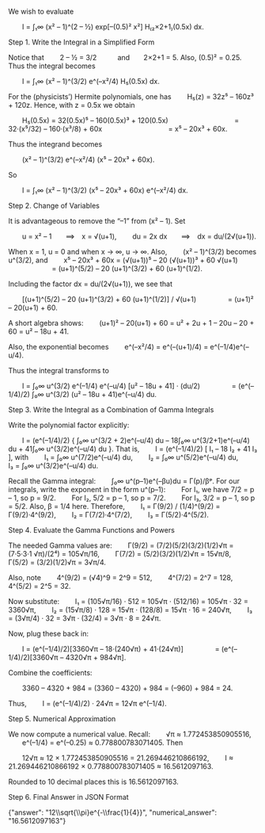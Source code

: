We wish to evaluate

  I = ∫₁∞ (x² – 1)^(2 – ½) exp[–(0.5)² x²] H₍₂×2+1₎(0.5x) dx.

Step 1. Write the Integral in a Simplified Form

Notice that
  2 – ½ = 3/2   and  2×2+1 = 5.
Also, (0.5)² = 0.25. Thus the integral becomes

  I = ∫₁∞ (x² – 1)^(3/2) e^(–x²/4) H₅(0.5x) dx.

For the (physicists’) Hermite polynomials, one has
  H₅(z) = 32z⁵ – 160z³ + 120z.
Hence, with z = 0.5x we obtain

  H₅(0.5x) = 32(0.5x)⁵ – 160(0.5x)³ + 120(0.5x)
          = 32·(x⁵/32) – 160·(x³/8) + 60x
          = x⁵ – 20x³ + 60x.

Thus the integrand becomes

  (x² – 1)^(3/2) e^(–x²/4) (x⁵ – 20x³ + 60x).

So

  I = ∫₁∞ (x² – 1)^(3/2) (x⁵ – 20x³ + 60x) e^(–x²/4) dx.

Step 2. Change of Variables

It is advantageous to remove the “–1” from (x² – 1). Set

  u = x² – 1  ⟹ x = √(u+1),
  du = 2x dx  ⟹ dx = du/(2√(u+1)).

When x = 1, u = 0 and when x → ∞, u → ∞. Also,
  (x² – 1)^(3/2) becomes u^(3/2),
and
  x⁵ – 20x³ + 60x = (√(u+1))⁵ – 20 (√(u+1))³ + 60 √(u+1)
       = (u+1)^(5/2) – 20 (u+1)^(3/2) + 60 (u+1)^(1/2).

Including the factor dx = du/(2√(u+1)), we see that

  [(u+1)^(5/2) – 20 (u+1)^(3/2) + 60 (u+1)^(1/2)] / √(u+1)
     = (u+1)² – 20(u+1) + 60.

A short algebra shows:
  (u+1)² – 20(u+1) + 60 = u² + 2u + 1 – 20u – 20 + 60 = u² – 18u + 41.

Also, the exponential becomes
  e^(–x²/4) = e^(–(u+1)/4) = e^(–1/4)e^(–u/4).

Thus the integral transforms to

  I = ∫₀∞ u^(3/2) e^(–1/4) e^(–u/4) [u² – 18u + 41] · (du/2)
     = (e^(–1/4)/2) ∫₀∞ u^(3/2) (u² – 18u + 41)e^(–u/4) du.

Step 3. Write the Integral as a Combination of Gamma Integrals

Write the polynomial factor explicitly:

  I = (e^(–1/4)/2) { ∫₀∞ u^(3/2 + 2)e^(–u/4) du – 18∫₀∞ u^(3/2+1)e^(–u/4) du + 41∫₀∞ u^(3/2)e^(–u/4) du }.
That is,
  I = (e^(–1/4)/2) [ I₁ – 18 I₂ + 41 I₃ ],
with
  I₁ = ∫₀∞ u^(7/2)e^(–u/4) du,
  I₂ = ∫₀∞ u^(5/2)e^(–u/4) du,
  I₃ = ∫₀∞ u^(3/2)e^(–u/4) du.

Recall the Gamma integral:
  ∫₀∞ u^(p–1)e^(–βu)du = Γ(p)/βᵖ.
For our integrals, write the exponent in the form u^(p–1):
  For I₁, we have 7/2 = p – 1, so p = 9/2.
  For I₂, 5/2 = p – 1, so p = 7/2.
  For I₃, 3/2 = p – 1, so p = 5/2.
Also, β = 1/4 here. Therefore,
  I₁ = Γ(9/2) / (1/4)^(9/2) = Γ(9/2)·4^(9/2),
  I₂ = Γ(7/2)·4^(7/2),
  I₃ = Γ(5/2)·4^(5/2).

Step 4. Evaluate the Gamma Functions and Powers

The needed Gamma values are:
  Γ(9/2) = (7/2)(5/2)(3/2)(1/2)√π = (7·5·3·1 √π)/(2⁴) = 105√π/16,
  Γ(7/2) = (5/2)(3/2)(1/2)√π = 15√π/8,
  Γ(5/2) = (3/2)(1/2)√π = 3√π/4.

Also, note
  4^(9/2) = (√4)^9 = 2^9 = 512,
  4^(7/2) = 2^7 = 128,
  4^(5/2) = 2^5 = 32.

Now substitute:
  I₁ = (105√π/16) · 512 = 105√π · (512/16) = 105√π · 32 = 3360√π,
  I₂ = (15√π/8) · 128 = 15√π · (128/8) = 15√π · 16 = 240√π,
  I₃ = (3√π/4) · 32 = 3√π · (32/4) = 3√π · 8 = 24√π.

Now, plug these back in:

  I = (e^(–1/4)/2)[3360√π – 18·(240√π) + 41·(24√π)]
     = (e^(–1/4)/2)[3360√π – 4320√π + 984√π].

Combine the coefficients:

  3360 – 4320 + 984 = (3360 – 4320) + 984 = (–960) + 984 = 24.

Thus,
  I = (e^(–1/4)/2) · 24√π = 12√π e^(–1/4).

Step 5. Numerical Approximation

We now compute a numerical value. Recall:
  √π ≈ 1.772453850905516,
  e^(–1/4) = e^(–0.25) ≈ 0.778800783071405.
Then

  12√π ≈ 12 × 1.772453850905516 = 21.269446210866192,
  I ≈ 21.269446210866192 × 0.778800783071405 ≈ 16.5612097163.

Rounded to 10 decimal places this is 16.5612097163.

Step 6. Final Answer in JSON Format

{"answer": "12\\\\sqrt{\\\\pi}e^{-\\\\frac{1}{4}}", "numerical_answer": "16.5612097163"}